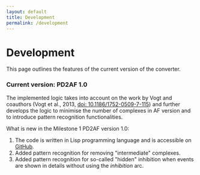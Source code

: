 ```yaml
---
layout: default
title: Development
permalink: /development
---
```


# Development

This page outlines the features of the current version of the converter.  

### Current version: PD2AF 1.0

The implemented logic takes into account on the work by Vogt and coauthors (Vogt et al., 2013, [doi: 10.1186/1752-0509-7-115](https://doi.org/10.1186/1752-0509-7-115)) and further develops the logic to minimise the number of complexes in AF version and to introduce pattern recognition functionalities.

What is new in the Milestone 1 PD2AF version 1.0:
1. The code is written in Lisp programming language and is accessible on [GitHub](https://github.com/pd2af/converter).
1. Added pattern recognition for removing "intermediate" complexes.
1. Added pattern recognition for so-called "hidden" inhibition when events are shown in details without using the _inhibition_ arc.

